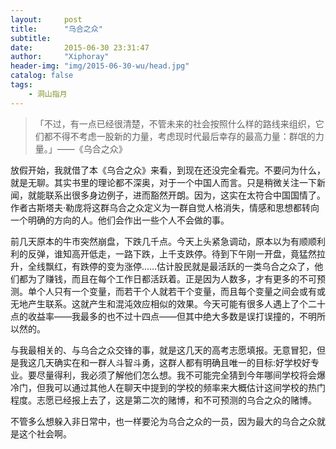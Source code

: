 ```yaml
---
layout:     post
title:      "乌合之众"
subtitle:   
date:       2015-06-30 23:31:47
author:     "Xiphoray"
header-img: "img/2015-06-30-wu/head.jpg"
catalog: false
tags:     
    - 洞山指月
---
```



>「不过，有一点已经很清楚，不管未来的社会按照什么样的路线来组织，它们都不得不考虑一股新的力量，考虑现时代最后幸存的最高力量：群氓的力量。」——《乌合之众》

放假开始，我就借了本《乌合之众》来看，到现在还没完全看完。不要问为什么，就是无聊。其实书里的理论都不深奥，对于一个中国人而言。只是稍微关注一下新闻，就能联系出很多身边例子，进而豁然开朗。因为，这实在太符合中国国情了。作者古斯塔夫·勒庞将这群乌合之众定义为一群自觉人格消失，情感和思想都转向一个明确的方向的人。他们会作出一些个人不会做的事。

前几天原本的牛市突然崩盘，下跌几千点。今天上头紧急调动，原本以为有顺顺利利的反弹，谁知高开低走，一路下跌，上千支跌停。待到下午刚一开盘，竟猛然拉升，全线飘红，有跌停的变为涨停……估计股民就是最活跃的一类乌合之众了，他们都为了赚钱，而且在每个工作日都活跃着。正是因为人数多，才有更多的不可预测。单个人只有一个变量，而若干个人就若干个变量，而且每个变量之间会或有或无地产生联系。这就产生和混沌效应相似的效果。今天可能有很多人遇上了个二十点的收益率——我最多的也不过十四点——但其中绝大多数是误打误撞的，不明所以然的。

与我最相关的、与乌合之众交锋的事，就是这几天的高考志愿填报。无意冒犯，但是我这几天确实在和一群人斗智斗勇，这群人都有明确且唯一的目标:好学校好专业。要尽量得利，我必须了解他们怎么想。我不可能完全猜到今年哪间学校将会爆冷门，但我可以通过其他人在聊天中提到的学校的频率来大概估计这间学校的热门程度。志愿已经报上去了，这是第二次的赌博，和不可预测的乌合之众的赌博。

不管多么想躲入非日常中，也一样要沦为乌合之众的一员，因为最大的乌合之众就是这个社会啊。


